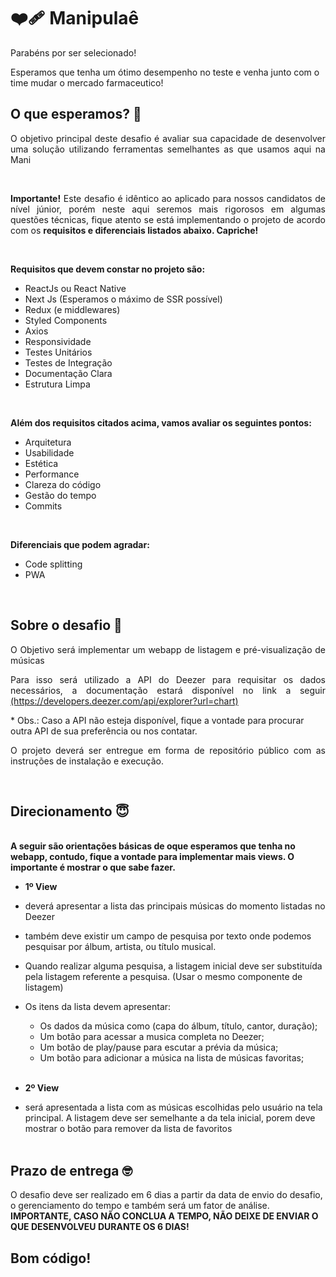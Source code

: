 <h1 align="left">
   ❤️‍🩹 Manipulaê
</h1>

<p align="justify">Parabéns por ser selecionado!

Esperamos que tenha um ótimo desempenho no teste e venha junto com o time mudar o mercado farmaceutico!

## O que esperamos? 🤨

<p align="justify">O objetivo principal deste desafio é avaliar sua capacidade de desenvolver uma solução utilizando ferramentas semelhantes as que usamos aqui na Mani</p>
<br/>
<p align="justify">
  <b>Importante!</b> Este desafio é idêntico ao aplicado para nossos candidatos de nível júnior, 
  porém neste aqui seremos mais rigorosos em algumas questões técnicas, 
  fique atento se está implementando o projeto de acordo com os 
  <b>requisitos e diferenciais listados abaixo. Capriche!</b>
</p>
<br/>

<b>Requisitos que devem constar no projeto são:</b>
- ReactJs ou React Native
- Next Js (Esperamos o máximo de SSR possível)
- Redux (e middlewares)
- Styled Components
- Axios
- Responsividade
- Testes Unitários
- Testes de Integração
- Documentação Clara
- Estrutura Limpa
<br/>

<b>Além dos requisitos citados acima, vamos avaliar os seguintes pontos:</b>
- Arquitetura
- Usabilidade
- Estética
- Performance
- Clareza do código
- Gestão do tempo
- Commits
<br/>

<b>Diferenciais que podem agradar:</b>
- Code splitting
- PWA
<br/>

## Sobre o desafio 🤯

<p align="justify">O Objetivo será implementar um webapp de listagem e pré-visualização de músicas</p>

<p align="justify">Para isso será utilizado a API do Deezer para requisitar os dados necessários, a documentação estará disponível no link a seguir
<a href="https://developers.deezer.com/api/explorer?url=chart">(https://developers.deezer.com/api/explorer?url=chart)</a></p>

\* Obs.: Caso a API não esteja disponível, fique a vontade para procurar outra API de sua preferência ou nos contatar.

<p align="justify">O projeto deverá ser entregue em forma de repositório público com as instruções de instalação e execução.</p>
<br/>

## Direcionamento 😇

<br/>
<b>A seguir são orientações básicas de oque esperamos que tenha no webapp, 
contudo, fique a vontade para implementar mais views. O importante é mostrar o que sabe fazer.</b>
<br/>

  - <b>1º View</b> 
  - deverá apresentar a lista das principais músicas do momento listadas no Deezer
  - também deve existir um campo de pesquisa por texto onde podemos pesquisar por álbum, artista, ou título musical.
  - Quando realizar alguma pesquisa, a listagem inicial deve ser substituída pela listagem referente a pesquisa. (Usar o mesmo componente de listagem)
  - Os itens da lista devem apresentar:
    - Os dados da música como (capa do álbum, título, cantor, duração);
    - Um botão para acessar a musica completa no Deezer;
    - Um botão de play/pause para escutar a prévia da música;
    - Um botão para adicionar a música na lista de músicas favoritas;<br/><br/>

   - <b>2º View</b> 
   - será apresentada a lista com as músicas escolhidas pelo usuário na tela principal. A listagem deve ser semelhante a da tela inicial, porem deve mostrar o botão para remover da lista de favoritos<br/><br/>


## Prazo de entrega 🤓

O desafio deve ser realizado em 6 dias a partir da data de envio do desafio, o gerenciamento do tempo e também será um fator de análise.
<b>IMPORTANTE, CASO NÃO CONCLUA A TEMPO, NÃO DEIXE DE ENVIAR O QUE DESENVOLVEU DURANTE OS 6 DIAS!</b>

## Bom código!
